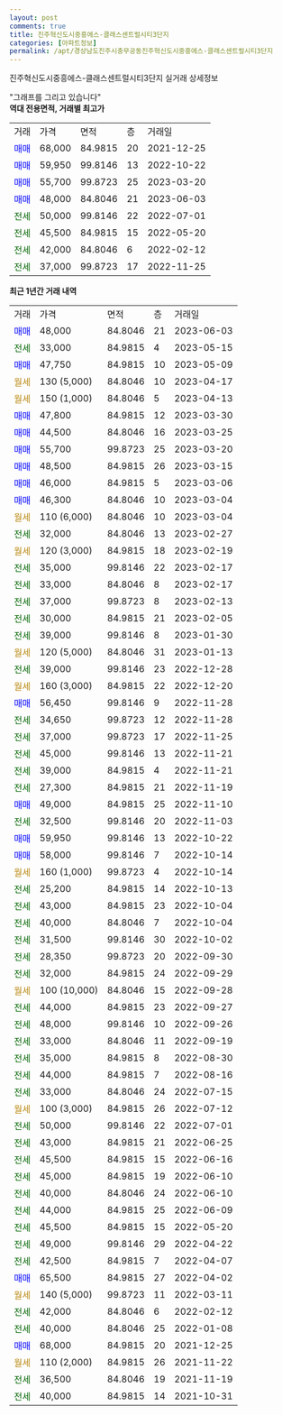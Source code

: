 ```yaml
---
layout: post
comments: true
title: 진주혁신도시중흥에스-클래스센트럴시티3단지
categories: [아파트정보]
permalink: /apt/경상남도진주시충무공동진주혁신도시중흥에스-클래스센트럴시티3단지
---
```


진주혁신도시중흥에스-클래스센트럴시티3단지 실거래 상세정보

<script type="text/javascript">
  google.charts.load('current', {'packages':['line', 'corechart']});
  google.charts.setOnLoadCallback(drawChart);

  function drawChart() {
    var data = new google.visualization.DataTable();
    data.addColumn('date', '거래일');
    data.addColumn('number', "매매");
    data.addColumn('number', "전세");
    data.addColumn('number', "전매");

    data.addRows([[new Date(Date.parse("2023-06-03")), 48000, null, null], [new Date(Date.parse("2023-05-15")), null, 33000, null], [new Date(Date.parse("2023-05-09")), 47750, null, null], [new Date(Date.parse("2023-04-17")), null, null, null], [new Date(Date.parse("2023-04-13")), null, null, null], [new Date(Date.parse("2023-03-30")), 47800, null, null], [new Date(Date.parse("2023-03-25")), 44500, null, null], [new Date(Date.parse("2023-03-20")), 55700, null, null], [new Date(Date.parse("2023-03-15")), 48500, null, null], [new Date(Date.parse("2023-03-06")), 46000, null, null], [new Date(Date.parse("2023-03-04")), 46300, null, null], [new Date(Date.parse("2023-03-04")), null, null, null], [new Date(Date.parse("2023-02-27")), null, 32000, null], [new Date(Date.parse("2023-02-19")), null, null, null], [new Date(Date.parse("2023-02-17")), null, 35000, null], [new Date(Date.parse("2023-02-17")), null, 33000, null], [new Date(Date.parse("2023-02-13")), null, 37000, null], [new Date(Date.parse("2023-02-05")), null, 30000, null], [new Date(Date.parse("2023-01-30")), null, 39000, null], [new Date(Date.parse("2023-01-13")), null, null, null], [new Date(Date.parse("2022-12-28")), null, 39000, null], [new Date(Date.parse("2022-12-20")), null, null, null], [new Date(Date.parse("2022-11-28")), 56450, null, null], [new Date(Date.parse("2022-11-28")), null, 34650, null], [new Date(Date.parse("2022-11-25")), null, 37000, null], [new Date(Date.parse("2022-11-21")), null, 45000, null], [new Date(Date.parse("2022-11-21")), null, 39000, null], [new Date(Date.parse("2022-11-19")), null, 27300, null], [new Date(Date.parse("2022-11-10")), 49000, null, null], [new Date(Date.parse("2022-11-03")), null, 32500, null], [new Date(Date.parse("2022-10-22")), 59950, null, null], [new Date(Date.parse("2022-10-14")), 58000, null, null], [new Date(Date.parse("2022-10-14")), null, null, null], [new Date(Date.parse("2022-10-13")), null, 25200, null], [new Date(Date.parse("2022-10-04")), null, 43000, null], [new Date(Date.parse("2022-10-04")), null, 40000, null], [new Date(Date.parse("2022-10-02")), null, 31500, null], [new Date(Date.parse("2022-09-30")), null, 28350, null], [new Date(Date.parse("2022-09-29")), null, 32000, null], [new Date(Date.parse("2022-09-28")), null, null, null], [new Date(Date.parse("2022-09-27")), null, 44000, null], [new Date(Date.parse("2022-09-26")), null, 48000, null], [new Date(Date.parse("2022-09-19")), null, 33000, null], [new Date(Date.parse("2022-08-30")), null, 35000, null], [new Date(Date.parse("2022-08-16")), null, 44000, null], [new Date(Date.parse("2022-07-15")), null, 33000, null], [new Date(Date.parse("2022-07-12")), null, null, null], [new Date(Date.parse("2022-07-01")), null, 50000, null], [new Date(Date.parse("2022-06-25")), null, 43000, null], [new Date(Date.parse("2022-06-16")), null, 45500, null], [new Date(Date.parse("2022-06-10")), null, 45000, null], [new Date(Date.parse("2022-06-10")), null, 40000, null], [new Date(Date.parse("2022-06-09")), null, 44000, null], [new Date(Date.parse("2022-05-20")), null, 45500, null], [new Date(Date.parse("2022-04-22")), null, 49000, null], [new Date(Date.parse("2022-04-07")), null, 42500, null], [new Date(Date.parse("2022-04-02")), 65500, null, null], [new Date(Date.parse("2022-03-11")), null, null, null], [new Date(Date.parse("2022-02-12")), null, 42000, null], [new Date(Date.parse("2022-01-08")), null, 40000, null], [new Date(Date.parse("2021-12-25")), 68000, null, null], [new Date(Date.parse("2021-11-22")), null, null, null], [new Date(Date.parse("2021-11-19")), null, 36500, null], [new Date(Date.parse("2021-10-31")), null, 40000, null]]);

    var options = {
      hAxis: {
        format: 'yyyy/MM/dd'
      },    
      lineWidth: 0,
      pointsVisible: true,    
      title: '최근 1년간 유형별 실거래가 분포',
      legend: { position: 'bottom' }
    };

    var formatter = new google.visualization.NumberFormat({pattern:'###,###'} );
    formatter.format(data, 1);
    formatter.format(data, 2);
    
    setTimeout(function() {
        var chart = new google.visualization.LineChart(document.getElementById('columnchart_material'));
        chart.draw(data, (options));
        document.getElementById('loading').style.display = 'none';
    }, 200);
  }
</script>


<div id="loading" style="z-index:20; display: block; margin-left: 0px">"그래프를 그리고 있습니다"</div>
<div id="columnchart_material" style="width: 95%; margin-left: 0px; display: block"></div>
<!-- contents start -->
<b>역대 전용면적, 거래별 최고가</b>
<table class="sortable">
    <tr>
      <td>거래</td>
      <td>가격</td>
      <td>면적</td>
      <td>층</td>
      <td>거래일</td>
    </tr>
        <tr>
          <td><a style="color: blue">매매</a></td>
          <td>68,000</td>
          <td>84.9815</td>
          <td>20</td>
          <td>2021-12-25</td>
        </tr>            <tr>
          <td><a style="color: blue">매매</a></td>
          <td>59,950</td>
          <td>99.8146</td>
          <td>13</td>
          <td>2022-10-22</td>
        </tr>            <tr>
          <td><a style="color: blue">매매</a></td>
          <td>55,700</td>
          <td>99.8723</td>
          <td>25</td>
          <td>2023-03-20</td>
        </tr>            <tr>
          <td><a style="color: blue">매매</a></td>
          <td>48,000</td>
          <td>84.8046</td>
          <td>21</td>
          <td>2023-06-03</td>
        </tr>        
        <tr>
              <td><a style="color: darkgreen">전세</a></td>
              <td>50,000</td>
              <td>99.8146</td>
              <td>22</td>
              <td>2022-07-01</td>
            </tr>            <tr>
              <td><a style="color: darkgreen">전세</a></td>
              <td>45,500</td>
              <td>84.9815</td>
              <td>15</td>
              <td>2022-05-20</td>
            </tr>            <tr>
              <td><a style="color: darkgreen">전세</a></td>
              <td>42,000</td>
              <td>84.8046</td>
              <td>6</td>
              <td>2022-02-12</td>
            </tr>            <tr>
              <td><a style="color: darkgreen">전세</a></td>
              <td>37,000</td>
              <td>99.8723</td>
              <td>17</td>
              <td>2022-11-25</td>
            </tr>        
    
</table>

<b>최근 1년간 거래 내역</b>

<table class="sortable">
    <tr>
      <td>거래</td>
      <td>가격</td>
      <td>면적</td>
      <td>층</td>
      <td>거래일</td>
    </tr>
    <tr>
      <td><a style="color: blue">매매</a></td>
      <td>48,000</td>
      <td>84.8046</td>
      <td>21</td>
      <td>2023-06-03</td>
    </tr>          <tr>
      <td><a style="color: darkgreen">전세</a></td>
      <td>33,000</td>
      <td>84.9815</td>
      <td>4</td>
      <td>2023-05-15</td>
    </tr>          <tr>
      <td><a style="color: blue">매매</a></td>
      <td>47,750</td>
      <td>84.9815</td>
      <td>10</td>
      <td>2023-05-09</td>
    </tr>          <tr>
      <td><a style="color: darkgoldenrod">월세</a></td>
      <td>130 (5,000)</td>
      <td>84.8046</td>
      <td>10</td>
      <td>2023-04-17</td>
    </tr>          <tr>
      <td><a style="color: darkgoldenrod">월세</a></td>
      <td>150 (1,000)</td>
      <td>84.8046</td>
      <td>5</td>
      <td>2023-04-13</td>
    </tr>          <tr>
      <td><a style="color: blue">매매</a></td>
      <td>47,800</td>
      <td>84.9815</td>
      <td>12</td>
      <td>2023-03-30</td>
    </tr>          <tr>
      <td><a style="color: blue">매매</a></td>
      <td>44,500</td>
      <td>84.8046</td>
      <td>16</td>
      <td>2023-03-25</td>
    </tr>          <tr>
      <td><a style="color: blue">매매</a></td>
      <td>55,700</td>
      <td>99.8723</td>
      <td>25</td>
      <td>2023-03-20</td>
    </tr>          <tr>
      <td><a style="color: blue">매매</a></td>
      <td>48,500</td>
      <td>84.9815</td>
      <td>26</td>
      <td>2023-03-15</td>
    </tr>          <tr>
      <td><a style="color: blue">매매</a></td>
      <td>46,000</td>
      <td>84.9815</td>
      <td>5</td>
      <td>2023-03-06</td>
    </tr>          <tr>
      <td><a style="color: blue">매매</a></td>
      <td>46,300</td>
      <td>84.8046</td>
      <td>10</td>
      <td>2023-03-04</td>
    </tr>          <tr>
      <td><a style="color: darkgoldenrod">월세</a></td>
      <td>110 (6,000)</td>
      <td>84.8046</td>
      <td>10</td>
      <td>2023-03-04</td>
    </tr>          <tr>
      <td><a style="color: darkgreen">전세</a></td>
      <td>32,000</td>
      <td>84.8046</td>
      <td>13</td>
      <td>2023-02-27</td>
    </tr>          <tr>
      <td><a style="color: darkgoldenrod">월세</a></td>
      <td>120 (3,000)</td>
      <td>84.9815</td>
      <td>18</td>
      <td>2023-02-19</td>
    </tr>          <tr>
      <td><a style="color: darkgreen">전세</a></td>
      <td>35,000</td>
      <td>99.8146</td>
      <td>22</td>
      <td>2023-02-17</td>
    </tr>          <tr>
      <td><a style="color: darkgreen">전세</a></td>
      <td>33,000</td>
      <td>84.8046</td>
      <td>8</td>
      <td>2023-02-17</td>
    </tr>          <tr>
      <td><a style="color: darkgreen">전세</a></td>
      <td>37,000</td>
      <td>99.8723</td>
      <td>8</td>
      <td>2023-02-13</td>
    </tr>          <tr>
      <td><a style="color: darkgreen">전세</a></td>
      <td>30,000</td>
      <td>84.9815</td>
      <td>21</td>
      <td>2023-02-05</td>
    </tr>          <tr>
      <td><a style="color: darkgreen">전세</a></td>
      <td>39,000</td>
      <td>99.8146</td>
      <td>8</td>
      <td>2023-01-30</td>
    </tr>          <tr>
      <td><a style="color: darkgoldenrod">월세</a></td>
      <td>120 (5,000)</td>
      <td>84.8046</td>
      <td>31</td>
      <td>2023-01-13</td>
    </tr>          <tr>
      <td><a style="color: darkgreen">전세</a></td>
      <td>39,000</td>
      <td>99.8146</td>
      <td>23</td>
      <td>2022-12-28</td>
    </tr>          <tr>
      <td><a style="color: darkgoldenrod">월세</a></td>
      <td>160 (3,000)</td>
      <td>84.9815</td>
      <td>22</td>
      <td>2022-12-20</td>
    </tr>          <tr>
      <td><a style="color: blue">매매</a></td>
      <td>56,450</td>
      <td>99.8146</td>
      <td>9</td>
      <td>2022-11-28</td>
    </tr>          <tr>
      <td><a style="color: darkgreen">전세</a></td>
      <td>34,650</td>
      <td>99.8723</td>
      <td>12</td>
      <td>2022-11-28</td>
    </tr>          <tr>
      <td><a style="color: darkgreen">전세</a></td>
      <td>37,000</td>
      <td>99.8723</td>
      <td>17</td>
      <td>2022-11-25</td>
    </tr>          <tr>
      <td><a style="color: darkgreen">전세</a></td>
      <td>45,000</td>
      <td>99.8146</td>
      <td>13</td>
      <td>2022-11-21</td>
    </tr>          <tr>
      <td><a style="color: darkgreen">전세</a></td>
      <td>39,000</td>
      <td>84.9815</td>
      <td>4</td>
      <td>2022-11-21</td>
    </tr>          <tr>
      <td><a style="color: darkgreen">전세</a></td>
      <td>27,300</td>
      <td>84.9815</td>
      <td>21</td>
      <td>2022-11-19</td>
    </tr>          <tr>
      <td><a style="color: blue">매매</a></td>
      <td>49,000</td>
      <td>84.9815</td>
      <td>25</td>
      <td>2022-11-10</td>
    </tr>          <tr>
      <td><a style="color: darkgreen">전세</a></td>
      <td>32,500</td>
      <td>99.8146</td>
      <td>20</td>
      <td>2022-11-03</td>
    </tr>          <tr>
      <td><a style="color: blue">매매</a></td>
      <td>59,950</td>
      <td>99.8146</td>
      <td>13</td>
      <td>2022-10-22</td>
    </tr>          <tr>
      <td><a style="color: blue">매매</a></td>
      <td>58,000</td>
      <td>99.8146</td>
      <td>7</td>
      <td>2022-10-14</td>
    </tr>          <tr>
      <td><a style="color: darkgoldenrod">월세</a></td>
      <td>160 (1,000)</td>
      <td>99.8723</td>
      <td>4</td>
      <td>2022-10-14</td>
    </tr>          <tr>
      <td><a style="color: darkgreen">전세</a></td>
      <td>25,200</td>
      <td>84.9815</td>
      <td>14</td>
      <td>2022-10-13</td>
    </tr>          <tr>
      <td><a style="color: darkgreen">전세</a></td>
      <td>43,000</td>
      <td>84.9815</td>
      <td>23</td>
      <td>2022-10-04</td>
    </tr>          <tr>
      <td><a style="color: darkgreen">전세</a></td>
      <td>40,000</td>
      <td>84.8046</td>
      <td>7</td>
      <td>2022-10-04</td>
    </tr>          <tr>
      <td><a style="color: darkgreen">전세</a></td>
      <td>31,500</td>
      <td>99.8146</td>
      <td>30</td>
      <td>2022-10-02</td>
    </tr>          <tr>
      <td><a style="color: darkgreen">전세</a></td>
      <td>28,350</td>
      <td>99.8723</td>
      <td>20</td>
      <td>2022-09-30</td>
    </tr>          <tr>
      <td><a style="color: darkgreen">전세</a></td>
      <td>32,000</td>
      <td>84.9815</td>
      <td>24</td>
      <td>2022-09-29</td>
    </tr>          <tr>
      <td><a style="color: darkgoldenrod">월세</a></td>
      <td>100 (10,000)</td>
      <td>84.8046</td>
      <td>15</td>
      <td>2022-09-28</td>
    </tr>          <tr>
      <td><a style="color: darkgreen">전세</a></td>
      <td>44,000</td>
      <td>84.9815</td>
      <td>23</td>
      <td>2022-09-27</td>
    </tr>          <tr>
      <td><a style="color: darkgreen">전세</a></td>
      <td>48,000</td>
      <td>99.8146</td>
      <td>10</td>
      <td>2022-09-26</td>
    </tr>          <tr>
      <td><a style="color: darkgreen">전세</a></td>
      <td>33,000</td>
      <td>84.8046</td>
      <td>11</td>
      <td>2022-09-19</td>
    </tr>          <tr>
      <td><a style="color: darkgreen">전세</a></td>
      <td>35,000</td>
      <td>84.9815</td>
      <td>8</td>
      <td>2022-08-30</td>
    </tr>          <tr>
      <td><a style="color: darkgreen">전세</a></td>
      <td>44,000</td>
      <td>84.9815</td>
      <td>7</td>
      <td>2022-08-16</td>
    </tr>          <tr>
      <td><a style="color: darkgreen">전세</a></td>
      <td>33,000</td>
      <td>84.8046</td>
      <td>24</td>
      <td>2022-07-15</td>
    </tr>          <tr>
      <td><a style="color: darkgoldenrod">월세</a></td>
      <td>100 (3,000)</td>
      <td>84.9815</td>
      <td>26</td>
      <td>2022-07-12</td>
    </tr>          <tr>
      <td><a style="color: darkgreen">전세</a></td>
      <td>50,000</td>
      <td>99.8146</td>
      <td>22</td>
      <td>2022-07-01</td>
    </tr>          <tr>
      <td><a style="color: darkgreen">전세</a></td>
      <td>43,000</td>
      <td>84.9815</td>
      <td>21</td>
      <td>2022-06-25</td>
    </tr>          <tr>
      <td><a style="color: darkgreen">전세</a></td>
      <td>45,500</td>
      <td>84.9815</td>
      <td>15</td>
      <td>2022-06-16</td>
    </tr>          <tr>
      <td><a style="color: darkgreen">전세</a></td>
      <td>45,000</td>
      <td>84.9815</td>
      <td>19</td>
      <td>2022-06-10</td>
    </tr>          <tr>
      <td><a style="color: darkgreen">전세</a></td>
      <td>40,000</td>
      <td>84.8046</td>
      <td>24</td>
      <td>2022-06-10</td>
    </tr>          <tr>
      <td><a style="color: darkgreen">전세</a></td>
      <td>44,000</td>
      <td>84.9815</td>
      <td>25</td>
      <td>2022-06-09</td>
    </tr>          <tr>
      <td><a style="color: darkgreen">전세</a></td>
      <td>45,500</td>
      <td>84.9815</td>
      <td>15</td>
      <td>2022-05-20</td>
    </tr>          <tr>
      <td><a style="color: darkgreen">전세</a></td>
      <td>49,000</td>
      <td>99.8146</td>
      <td>29</td>
      <td>2022-04-22</td>
    </tr>          <tr>
      <td><a style="color: darkgreen">전세</a></td>
      <td>42,500</td>
      <td>84.9815</td>
      <td>7</td>
      <td>2022-04-07</td>
    </tr>          <tr>
      <td><a style="color: blue">매매</a></td>
      <td>65,500</td>
      <td>84.9815</td>
      <td>27</td>
      <td>2022-04-02</td>
    </tr>          <tr>
      <td><a style="color: darkgoldenrod">월세</a></td>
      <td>140 (5,000)</td>
      <td>99.8723</td>
      <td>11</td>
      <td>2022-03-11</td>
    </tr>          <tr>
      <td><a style="color: darkgreen">전세</a></td>
      <td>42,000</td>
      <td>84.8046</td>
      <td>6</td>
      <td>2022-02-12</td>
    </tr>          <tr>
      <td><a style="color: darkgreen">전세</a></td>
      <td>40,000</td>
      <td>84.8046</td>
      <td>25</td>
      <td>2022-01-08</td>
    </tr>          <tr>
      <td><a style="color: blue">매매</a></td>
      <td>68,000</td>
      <td>84.9815</td>
      <td>20</td>
      <td>2021-12-25</td>
    </tr>          <tr>
      <td><a style="color: darkgoldenrod">월세</a></td>
      <td>110 (2,000)</td>
      <td>84.9815</td>
      <td>26</td>
      <td>2021-11-22</td>
    </tr>          <tr>
      <td><a style="color: darkgreen">전세</a></td>
      <td>36,500</td>
      <td>84.8046</td>
      <td>19</td>
      <td>2021-11-19</td>
    </tr>          <tr>
      <td><a style="color: darkgreen">전세</a></td>
      <td>40,000</td>
      <td>84.9815</td>
      <td>14</td>
      <td>2021-10-31</td>
    </tr>      </table>
<!-- contents end -->    

